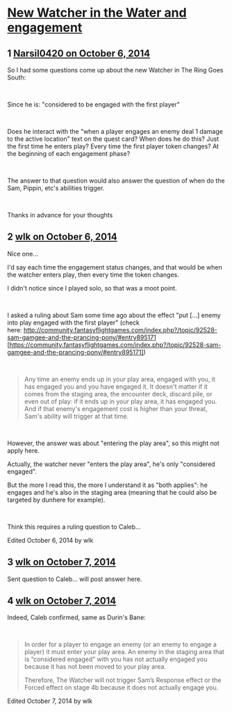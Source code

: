 # [New Watcher in the Water and engagement](https://community.fantasyflightgames.com/topic/124241-new-watcher-in-the-water-and-engagement/)

## 1 [Narsil0420 on October 6, 2014](https://community.fantasyflightgames.com/topic/124241-new-watcher-in-the-water-and-engagement/?do=findComment&comment=1289757)

So I had some questions come up about the new Watcher in The Ring Goes South:

 

Since he is: "considered to be engaged with the first player"

 

Does he interact with the "when a player engages an enemy deal 1 damage to the active location" text on the quest card? When does he do this? Just the first time he enters play? Every time the first player token changes? At the beginning of each engagement phase?

 

The answer to that question would also answer the question of when do the Sam, Pippin, etc's abilities trigger.

 

Thanks in advance for your thoughts

## 2 [wlk on October 6, 2014](https://community.fantasyflightgames.com/topic/124241-new-watcher-in-the-water-and-engagement/?do=findComment&comment=1289888)

Nice one...

I'd say each time the engagement status changes, and that would be when the watcher enters play, then every time the token changes.

I didn't notice since I played solo, so that was a moot point.

 

I asked a ruling about Sam some time ago about the effect "put [...] enemy into play engaged with the first player" (check here: http://community.fantasyflightgames.com/index.php?/topic/92528-sam-gamgee-and-the-prancing-pony/#entry895171 [https://community.fantasyflightgames.com/index.php?/topic/92528-sam-gamgee-and-the-prancing-pony/#entry895171])

 

> Any time an enemy ends up in your play area, engaged with you, it has engaged you and you have engaged it. It doesn't matter if it comes from the staging area, the encounter deck, discard pile, or even out of play: if it ends up in your play area, it has engaged you. And if that enemy's engagement cost is higher than your threat, Sam's ability will trigger at that time.

 

However, the answer was about "entering the play area", so this might not apply here.

Actually, the watcher never "enters the play area", he's only "considered engaged".

But the more I read this, the more I understand it as "both applies": he engages and he's also in the staging area (meaning that he could also be targeted by dunhere for example).

 

Think this requires a ruling question to Caleb...

Edited October 6, 2014 by wlk

## 3 [wlk on October 7, 2014](https://community.fantasyflightgames.com/topic/124241-new-watcher-in-the-water-and-engagement/?do=findComment&comment=1290711)

Sent question to Caleb... will post answer here.

## 4 [wlk on October 7, 2014](https://community.fantasyflightgames.com/topic/124241-new-watcher-in-the-water-and-engagement/?do=findComment&comment=1291169)

Indeed, Caleb confirmed, same as Durin's Bane:

 

> In order for a player to engage an enemy (or an enemy to engage a player) it must enter your play area. An enemy in the staging area that is “considered engaged” with you has not actually engaged you because it has not been moved to your play area.
> 
> Therefore, The Watcher will not trigger Sam’s Response effect or the Forced effect on stage 4b because it does not actually engage you.

Edited October 7, 2014 by wlk

